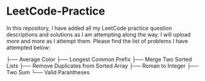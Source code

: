# LeetCode-Practice
In this repository, I have added all my LeetCode practice question descriptions and solutions as I am attempting along the way. I will upload more and more as I attempt them. Please find the list of problems I have attempted below:

├── Average Color
├── Longest Common Prefix
├── Merge Two Sorted Lists
├── Remove Duplicates from Sorted Array
├── Roman to Integer
├── Two Sum
└── Valid Parantheses
